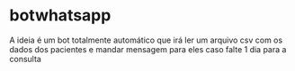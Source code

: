 # botwhatsapp 
A ideia é um bot totalmente automático que irá ler um arquivo csv com os dados dos pacientes e mandar mensagem para eles caso falte 1 dia para a consulta
